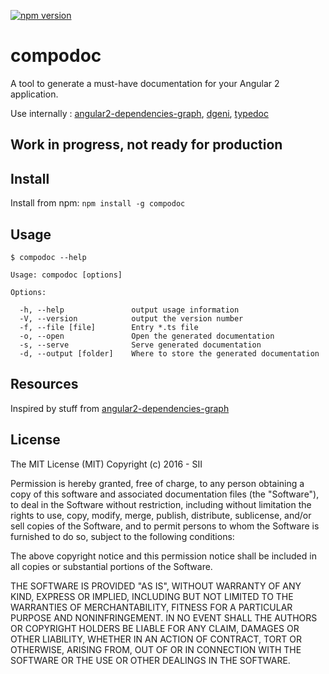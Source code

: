 [![npm version](https://badge.fury.io/js/compodoc.svg)](https://badge.fury.io/js/compodoc)

compodoc
====

A tool to generate a must-have documentation for your Angular 2 application.

Use internally : [angular2-dependencies-graph](https://github.com/manekinekko/angular2-dependencies-graph), [dgeni](https://github.com/angular/dgeni), [typedoc](https://github.com/TypeStrong/typedoc)

## Work in progress, not ready for production

## Install

Install from npm: `npm install -g compodoc`

## Usage

```
$ compodoc --help

Usage: compodoc [options]

Options:

  -h, --help               output usage information
  -V, --version            output the version number
  -f, --file [file]        Entry *.ts file
  -o, --open               Open the generated documentation
  -s, --serve              Serve generated documentation
  -d, --output [folder]    Where to store the generated documentation
```


## Resources

Inspired by stuff from [angular2-dependencies-graph](https://github.com/manekinekko/angular2-dependencies-graph)

## License

The MIT License (MIT)
Copyright (c) 2016 - SII

Permission is hereby granted, free of charge, to any person obtaining a copy of this software and associated documentation files (the "Software"), to deal in the Software without restriction, including without limitation the rights to use, copy, modify, merge, publish, distribute, sublicense, and/or sell copies of the Software, and to permit persons to whom the Software is furnished to do so, subject to the following conditions:

The above copyright notice and this permission notice shall be included in all copies or substantial portions of the Software.

THE SOFTWARE IS PROVIDED "AS IS", WITHOUT WARRANTY OF ANY KIND, EXPRESS OR IMPLIED, INCLUDING BUT NOT LIMITED TO THE WARRANTIES OF MERCHANTABILITY, FITNESS FOR A PARTICULAR PURPOSE AND NONINFRINGEMENT. IN NO EVENT SHALL THE AUTHORS OR COPYRIGHT HOLDERS BE LIABLE FOR ANY CLAIM, DAMAGES OR OTHER LIABILITY, WHETHER IN AN ACTION OF CONTRACT, TORT OR OTHERWISE, ARISING FROM, OUT OF OR IN CONNECTION WITH THE SOFTWARE OR THE USE OR OTHER DEALINGS IN THE SOFTWARE.
